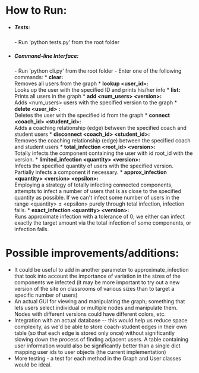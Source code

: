 # How to Run:
- <h5>Tests:</h5>
    - Run 'python tests.py' from the root folder
- <h5>Command-line Interface:</h5>
  - Run 'python cli.py' from the root folder
  - Enter one of the following commands:
    * <b>clear:</b> <br/> Removes all users from the graph
    * <b>lookup &lt;user_id>:</b> <br/> Looks up the user with the specified ID and prints his/her info
    * <b>list:</b> <br/> Prints all users in the graph
    * <b>add &lt;num_users> &lt;version>:</b> <br/> Adds &lt;num_users> users with the specified version to the graph
    * <b>delete &lt;user_id> :</b> <br/> Deletes the user with the specified id from the graph
    * <b>connect &lt;coach_id> &lt;student_id>:</b> <br/> Adds a coaching relationship (edge) between the specified coach and student users
    * <b>disconnect &lt;coach_id> &lt;student_id>:</b> <br/> Removes the coaching relationship (edge) between the specified coach and student users
    * <b>total_infection &lt;root_id> &lt;version>:</b> <br/> Totally infects the component containing the user with id root_id with the version.
    * <b>limited_infection &lt;quantity> &lt;version>:</b> <br/>  Infects the specified quantity of users with the specified version. Partially infects a component if necessary.
    * <b>approx_infection &lt;quantity> &lt;version> &lt;epsilon>:</b> <br/> Employing a strategy of totally infecting connected components, attempts to infect a number of users that is as close to the specified quantity as possible. If we can't infect some number of users in the range &lt;quantity> &plusmn; &lt;epsilon> purely through total infection, infection fails.
    * <b>exact_infection &lt;quantity> &lt;version>:</b> <br/> Runs approximate infection with a tolerance of 0; we either
        can infect exactly the target amount via the total infection of some components, or infection fails.

# Possible improvements/additions:
- It could be useful to add in another parameter to approximate_infection that took into account the importance of variation in the sizes of the components we infected (it may be more important to try out a new version of the site on classrooms of various sizes than to target a specific number of users)
- An actual GUI for viewing and manipulating the graph; something that lets users select individual or multiple nodes and manipulate them. Nodes with different versions could have different colors, etc.
- Integration with an actual database -- this would help us reduce space complexity, as we'd be able to store coach-student edges in their own table (so that each edge is stored only once) without significantly slowing down the process of finding adjacent users. A table containing user information would also be significantly better than a single dict mapping user ids to user objects (the current implementation)
- More testing - a test for each method in the Graph and User classes would be ideal.